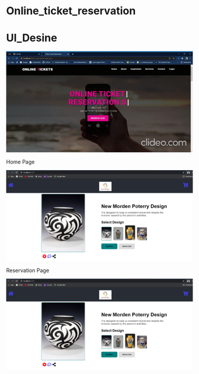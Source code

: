 # Online_ticket_reservation
# UI_Desine


![WEBSITE Demo.gif](https://github.com/vaibhavdpatil/Online_ticket_reservation/blob/main/WEBSITE%20Demo.gif)


Home Page

![UI](https://github.com/vaibhavdpatil/UI_Desing/blob/main/UI.png)


Reservation Page

![UI](https://github.com/vaibhavdpatil/UI_Desing/blob/main/UI.png)

